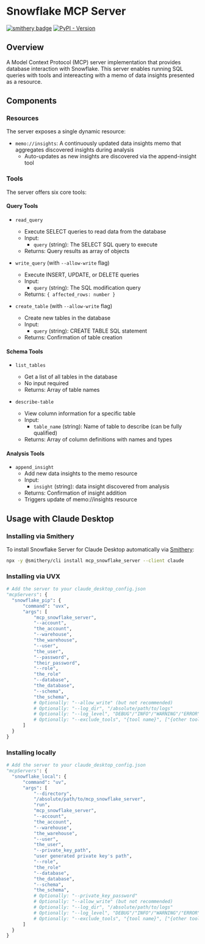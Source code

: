 # Snowflake MCP Server

[![smithery badge](https://smithery.ai/badge/mcp_snowflake_server)](https://smithery.ai/server/mcp_snowflake_server) [![PyPI - Version](https://img.shields.io/pypi/dm/mcp-snowflake-server?color&logo=pypi&logoColor=white&label=PyPI%20downloads)](https://pypi.org/project/mcp-snowflake-server/)


## Overview
A Model Context Protocol (MCP) server implementation that provides database interaction with Snowflake. This server enables running SQL queries with tools and intereacting with a memo of data insights presented as a resource.

## Components

### Resources
The server exposes a single dynamic resource:
- `memo://insights`: A continuously updated data insights memo that aggregates discovered insights during analysis
  - Auto-updates as new insights are discovered via the append-insight tool

### Tools
The server offers six core tools:

#### Query Tools
- `read_query`
   - Execute SELECT queries to read data from the database
   - Input:
     - `query` (string): The SELECT SQL query to execute
   - Returns: Query results as array of objects

- `write_query` (with `--allow-write` flag)
   - Execute INSERT, UPDATE, or DELETE queries
   - Input:
     - `query` (string): The SQL modification query
   - Returns: `{ affected_rows: number }`

- `create_table` (with `--allow-write` flag)
   - Create new tables in the database
   - Input:
     - `query` (string): CREATE TABLE SQL statement
   - Returns: Confirmation of table creation

#### Schema Tools
- `list_tables`
   - Get a list of all tables in the database
   - No input required
   - Returns: Array of table names

- `describe-table`
   - View column information for a specific table
   - Input:
     - `table_name` (string): Name of table to describe (can be fully qualified)
   - Returns: Array of column definitions with names and types

#### Analysis Tools
- `append_insight`
   - Add new data insights to the memo resource
   - Input:
     - `insight` (string): data insight discovered from analysis
   - Returns: Confirmation of insight addition
   - Triggers update of memo://insights resource


## Usage with Claude Desktop

### Installing via Smithery

To install Snowflake Server for Claude Desktop automatically via [Smithery](https://smithery.ai/server/mcp_snowflake_server):

```bash
npx -y @smithery/cli install mcp_snowflake_server --client claude
```

### Installing via UVX

```python
# Add the server to your claude_desktop_config.json
"mcpServers": {
  "snowflake_pip": {
      "command": "uvx",
      "args": [
          "mcp_snowflake_server",
          "--account",
          "the_account",
          "--warehouse",
          "the_warehouse",
          "--user",
          "the_user",
          "--password",
          "their_password",
          "--role",
          "the_role"
          "--database",
          "the_database",
          "--schema",
          "the_schema",
          # Optionally: "--allow_write" (but not recommended)
          # Optionally: "--log_dir", "/absolute/path/to/logs"
          # Optionally: "--log_level", "DEBUG"/"INFO"/"WARNING"/"ERROR"/"CRITICAL"
          # Optionally: "--exclude_tools", "{tool name}", ["{other tool name}"]
      ]
  }
}
```

### Installing locally
```python
# Add the server to your claude_desktop_config.json
"mcpServers": {
  "snowflake_local": {
      "command": "uv",
      "args": [
          "--directory",
          "/absolute/path/to/mcp_snowflake_server",
          "run",
          "mcp_snowflake_server",
          "--account",
          "the_account",
          "--warehouse",
          "the_warehouse",
          "--user",
          "the_user",
          "--private_key_path",
          "user generated private key's path",
          "--role",
          "the_role"
          "--database",
          "the_database",
          "--schema",
          "the_schema",
          # Optionally: "--private_key_password"
          # Optionally: "--allow_write" (but not recommended)
          # Optionally: "--log_dir", "/absolute/path/to/logs"
          # Optionally: "--log_level", "DEBUG"/"INFO"/"WARNING"/"ERROR"/"CRITICAL"
          # Optionally: "--exclude_tools", "{tool name}", ["{other tool name}"]
      ]
  }
}
```

